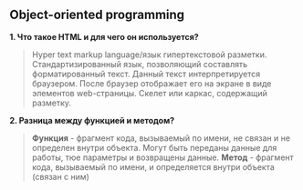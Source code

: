 ## Object-oriented programming
**1. Что такое HTML и для чего он используется?**
> Hyper text markup language/язык гипертекстовой разметки. Стандартизированный язык, позволяющий составлять форматированный текст. Данный текст интерпретируется браузером. После браузер отображает его на экране в виде элементов web-страницы. Скелет или каркас, содержащий разметку.

**2. Разница между функцией и методом?**
> **Функция** - фрагмент кода, вызываемый по имени, не связан и не определен внутри объекта. Могут быть переданы данные для работы, тюе параметры и возвращены данные. **Метод** - фрагмент кода, вызываемый по имени, и определяется внутри объекта (связан с ним)